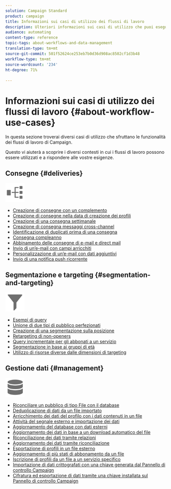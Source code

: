 ```yaml
---
solution: Campaign Standard
product: campaign
title: Informazioni sui casi di utilizzo dei flussi di lavoro
description: Ulteriori informazioni sui casi di utilizzo che puoi eseguire utilizzando i flussi di lavoro Campaign Standard.
audience: automating
content-type: reference
topic-tags: about-workflows-and-data-management
translation-type: tm+mt
source-git-commit: 501f52624ce253eb7b0d36d908ac8502cf1d3b48
workflow-type: tm+mt
source-wordcount: '234'
ht-degree: 71%

---
```



# Informazioni sui casi di utilizzo dei flussi di lavoro {#about-workflow-use-cases}

In questa sezione troverai diversi casi di utilizzo che sfruttano le funzionalità dei flussi di lavoro di Campaign.

Questo vi aiuterà a scoprire i diversi contesti in cui i flussi di lavoro possono essere utilizzati e a rispondere alle vostre esigenze.

## Consegne {#deliveries}

<img src="assets/do-not-localize/icon_workflows.svg" width="60px">

* [Creazione di consegne con un complemento](../../automating/using/workflow-created-query-with-complement.md)
* [Creazione di consegne nella data di creazione dei profili](../../automating/using/workflow-creation-date-query.md)
* [Creazione di una consegna settimanale](../../automating/using/workflow-weekly-offer.md)
* [Creazione di consegna messaggi cross-channel](../../automating/using/workflow-cross-channel-delivery.md)
* [Identificazione di duplicati prima di una consegna](../../automating/using/identifying-duplicated-before-delivery.md)
* [Consegna compleanno](../../automating/using/birthday-delivery.md)
* [Abbinamento delle consegne di e-mail e direct mail](../../automating/using/coupling-email-direct-mail.md)
* [Invio di un’e-mail con campi arricchiti](../../automating/using/sending-email-enriched-fields.md)
* [Personalizzazione di un’e-mail con dati aggiuntivi](../../automating/using/personalizing-email-with-additional-data.md)
* [Invio di una notifica push ricorrente](../../automating/using/recurring-push-notifications.md)

## Segmentazione e targeting {#segmentation-and-targeting}

<img src="assets/do-not-localize/icon_filter.svg" width="60px">

* [Esempi di query](../../automating/using/query-samples.md)
* [Unione di due tipi di pubblico perfezionati](../../automating/using/union-on-two-refined-audiences.md)
* [Creazione di una segmentazione sulla posizione](../../automating/using/workflow-segmentation-location.md)
* [Retargeting di non-openers](../../automating/using/workflow-cross-channel-retargeting.md)
* [Query incrementale per gli abbonati a un servizio](../../automating/using/incremental-query-on-subscribers.md)
* [Segmentazione in base ai gruppi di età](../../automating/using/segmentation-age-groups.md)
* [Utilizzo di risorse diverse dalle dimensioni di targeting](../../automating/using/using-resources-different-from-targeting-dimensions.md)

## Gestione dati {#management}

<img src="assets/do-not-localize/icon_manage.svg" width="60px">

* [Riconciliare un pubblico di tipo File con il database](../../automating/using/reconcile-file-audience-with-database.md)
* [Deduplicazione di dati da un file importato](../../automating/using/deduplicating-data-imported-file.md)
* [Arricchimento dei dati del profilo con i dati contenuti in un file](../../automating/using/enriching-profile-data-file.md)
* [Attività del segnale esterno e importazione dei dati](../../automating/using/external-signal-data-import.md)
* [Aggiornamento del database con dati esterni](../../automating/using/update-database-file.md)
* [Aggiornamento dei dati in base a un download automatico del file](../../automating/using/update-data-automatic-download.md)
* [Riconciliazione dei dati tramite relazioni](../../automating/using/reconciliation-using-relations.md)
* [Aggiornamento dei dati tramite riconciliazione](../../automating/using/data-update-reconciliation.md)
* [Esportazione di profili in un file esterno](../../automating/using/exporting-profiles-in-file.md)
* [Aggiornamento di più stati di abbonamento da un file](../../automating/using/updating-subscriptions-from-file.md)
* [Iscrizione di profili da un file a un servizio specifico](../../automating/using/subscribing-profiles-from-file.md)
* [Importazione di dati crittografati con una chiave generata dal Pannello di controllo Campaign](../../automating/using/managing-encrypted-data.md#use-case-gpg-decrypt)
* [Cifratura ed esportazione di dati tramite una chiave installata sul Pannello di controllo Campaign](../../automating/using/managing-encrypted-data.md#use-case-gpg-encrypt)
